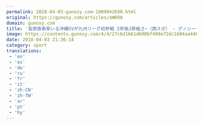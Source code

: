 ```yaml
---
permalink: 2018-04-03-gunosy.com-1009942698.html
original: https://gunosy.com/articles/aWKRA
domain: gunosy.com
title: '高原直泰率いる沖縄SVが九州リーグ初参戦 2年後J昇格さ~（西スポ） - グノシー'
image: https://contents.gunosy.com/4/4/27c6d1b61d690bf498e72dc1604aa446_content.jpg
date: 2018-04-03 21:36:14
category: sport
translations: 
 - 'en'
 - 'es'
 - 'de'
 - 'ru'
 - 'fr'
 - 'it'
 - 'zh-CN'
 - 'zh-TW'
 - 'ar'
 - 'pt'
 - 'hy'
---
```


